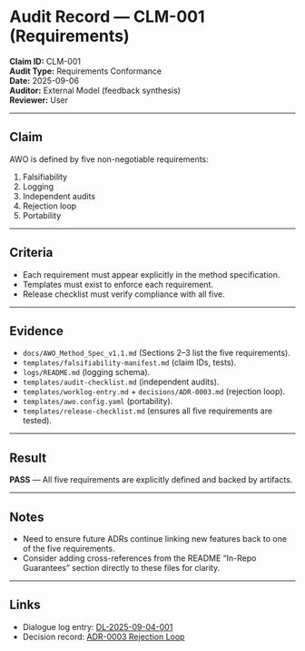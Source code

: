 # Audit Record — CLM-001 (Requirements)

**Claim ID:** CLM-001  
**Audit Type:** Requirements Conformance  
**Date:** 2025-09-06  
**Auditor:** External Model (feedback synthesis)  
**Reviewer:** User  

---

## Claim
AWO is defined by five non-negotiable requirements:
1. Falsifiability  
2. Logging  
3. Independent audits  
4. Rejection loop  
5. Portability  

---

## Criteria
- Each requirement must appear explicitly in the method specification.  
- Templates must exist to enforce each requirement.  
- Release checklist must verify compliance with all five.  

---

## Evidence
- `docs/AWO_Method_Spec_v1.1.md` (Sections 2–3 list the five requirements).  
- `templates/falsifiability-manifest.md` (claim IDs, tests).  
- `logs/README.md` (logging schema).  
- `templates/audit-checklist.md` (independent audits).  
- `templates/worklog-entry.md` + `decisions/ADR-0003.md` (rejection loop).  
- `templates/awo.config.yaml` (portability).  
- `templates/release-checklist.md` (ensures all five requirements are tested).  

---

## Result
**PASS** — All five requirements are explicitly defined and backed by artifacts.  

---

## Notes
- Need to ensure future ADRs continue linking new features back to one of the five requirements.  
- Consider adding cross-references from the README “In-Repo Guarantees” section directly to these files for clarity.  

---

## Links
- Dialogue log entry: [DL-2025-09-04-001](../../logs/dialogue/DIALOGUE_LOG.md#dl-2025-09-04-001)  
- Decision record: [ADR-0003 Rejection Loop](../../decisions/ADR-0003-rejection-loop.md)  
